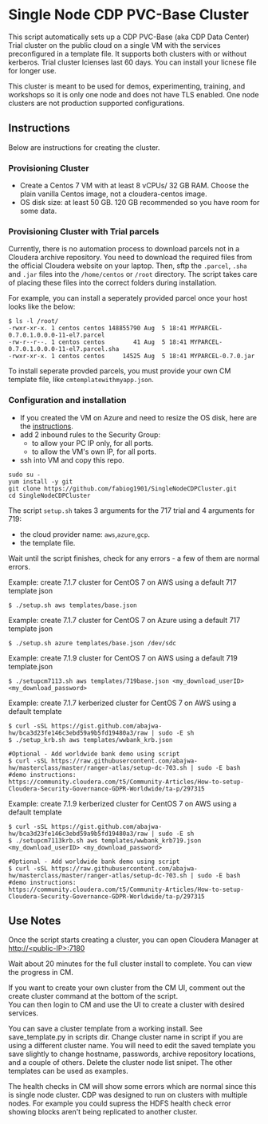 # Single Node CDP PVC-Base Cluster 

This script automatically sets up a CDP PVC-Base (aka CDP Data Center) Trial cluster on the public cloud on a single VM with the services preconfigured in a template file. It supports both clusters with or without kerberos.  Trial cluster lcienses last 60 days.  You can install your licnese file for longer use.

This cluster is meant to be used for demos, experimenting, training, and workshops so it is only one node and does not have TLS enabled.  One node clusters are not production supported configurations.

## Instructions

Below are instructions for creating the cluster.

### Provisioning Cluster
- Create a Centos 7 VM with at least 8 vCPUs/ 32 GB RAM. Choose the plain vanilla Centos image, not a cloudera-centos image.
- OS disk size: at least 50 GB.  120 GB recommended so you have room for some data.


### Provisioning Cluster with Trial parcels

Currently, there is no automation process to download parcels not in a Cloudera archive repository. You need to download the required files from the official Cloudera website on your laptop. Then, sftp the `.parcel`, `.sha` and `.jar` files into the `/home/centos` or `/root` directory. The script takes care of placing these files into the correct folders during installation.

For example, you can install a seperately provided parcel once your host looks like the below:

```
$ ls -l /root/
-rwxr-xr-x. 1 centos centos 148855790 Aug  5 18:41 MYPARCEL-0.7.0.1.0.0.0-11-el7.parcel
-rw-r--r--. 1 centos centos        41 Aug  5 18:41 MYPARCEL-0.7.0.1.0.0.0-11-el7.parcel.sha
-rwxr-xr-x. 1 centos centos     14525 Aug  5 18:41 MYPARCEL-0.7.0.jar
```

To install seperate provded parcels, you must provide your own CM template file, like `cmtemplatewithmyapp.json`.

### Configuration and installation
- If you created the VM on Azure and need to resize the OS disk, here are the [instructions](scripts/how-to-resize-os-disk.md).
- add 2 inbound rules to the Security Group:
  - to allow your PC IP only, for all ports.
  - to allow the VM's own IP, for all ports.
- ssh into VM and copy this repo.

```
sudo su -
yum install -y git
git clone https://github.com/fabiog1901/SingleNodeCDPCluster.git
cd SingleNodeCDPCluster
```

The script `setup.sh` takes 3 arguments for the 717 trial and 4 arguments for 719:
- the cloud provider name: `aws`,`azure`,`gcp`.
- the template file.

Wait until the script finishes, check for any errors - a few of them are normal errors.

Example: create 7.1.7 cluster for CentOS 7 on AWS using a default 717 template json
```
$ ./setup.sh aws templates/base.json
```

Example: create 7.1.7 cluster for CentOS 7 on Azure using a default 717 template json
```
$ ./setup.sh azure templates/base.json /dev/sdc
```

Example: create 7.1.9 cluster for CentOS 7 on AWS using a default 719 template.json
```
$ ./setupcm7113.sh aws templates/719base.json <my_download_userID> <my_download_password>
```

Example: create 7.1.7 kerberized cluster for CentOS 7 on AWS using a default template
```
$ curl -sSL https://gist.github.com/abajwa-hw/bca3d23fe146c3ebd59a9b5fd19480a3/raw | sudo -E sh
$ ./setup_krb.sh aws templates/wwbank_krb.json

#Optional - Add worldwide bank demo using script
$ curl -sSL https://raw.githubusercontent.com/abajwa-hw/masterclass/master/ranger-atlas/setup-dc-703.sh | sudo -E bash
#demo instructions:
https://community.cloudera.com/t5/Community-Articles/How-to-setup-Cloudera-Security-Governance-GDPR-Worldwide/ta-p/297315
```

Example: create 7.1.9 kerberized cluster for CentOS 7 on AWS using a default template
```
$ curl -sSL https://gist.github.com/abajwa-hw/bca3d23fe146c3ebd59a9b5fd19480a3/raw | sudo -E sh
$ ./setupcm7113krb.sh aws templates/wwbank_krb719.json <my_download_userID> <my_download_password>

#Optional - Add worldwide bank demo using script
$ curl -sSL https://raw.githubusercontent.com/abajwa-hw/masterclass/master/ranger-atlas/setup-dc-703.sh | sudo -E bash
#demo instructions:
https://community.cloudera.com/t5/Community-Articles/How-to-setup-Cloudera-Security-Governance-GDPR-Worldwide/ta-p/297315
```

## Use Notes
Once the script starts creating a cluster, you can open Cloudera Manager at [http://\<public-IP\>:7180](http://<public-IP>:7180)

Wait about 20 minutes for the full cluster install to complete.  You can view the progress in CM.

If you want to create your own cluster from the CM UI, comment out the create cluster command at the 
bottom of the script.  
You can then login to CM and use the UI to create a cluster with desired services.

You can save a cluster template from a working install. See save_template.py in scripts dir. Change cluster name in script 
if you are using a different cluster name.  You will need to edit the saved template you save slightly to change hostname, 
passwords, archive repository locations, and a couple of others. Delete the cluster node list snipet. The other templates 
can be used as examples.

The health checks in CM will show some errors which are normal since this is single node cluster. CDP was designed to run 
on clusters with multiple nodes.  For example you could supress the HDFS health check error showing blocks aren't being 
replicated to another cluster.
